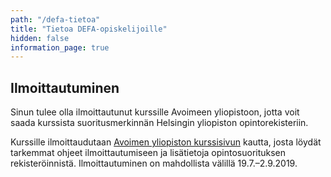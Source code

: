 ```yaml
---
path: "/defa-tietoa"
title: "Tietoa DEFA-opiskelijoille"
hidden: false
information_page: true
---
```


## Ilmoittautuminen

Sinun tulee olla ilmoittautunut kurssille Avoimeen yliopistoon,
jotta voit saada kurssista suoritusmerkinnän Helsingin yliopiston opintorekisteriin.

Kurssille ilmoittaudutaan [Avoimen yliopiston kurssisivun](https://courses.helsinki.fi/fi/aytkt20001/129141589 
) kautta,
josta löydät tarkemmat ohjeet ilmoittautumiseen ja lisätietoja opintosuorituksen rekisteröinnistä.
Ilmoittautuminen on mahdollista välillä 19.7.&ndash;2.9.2019.

